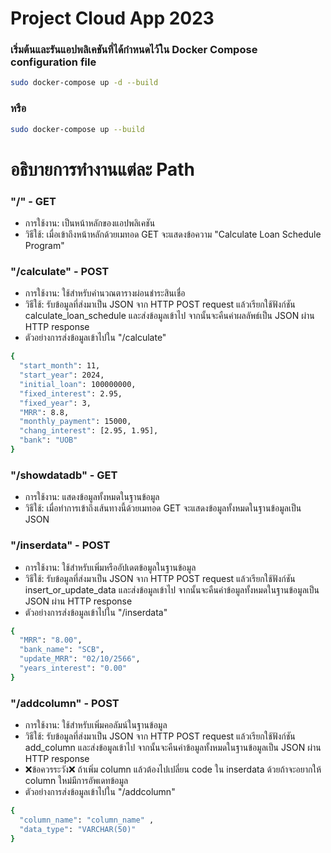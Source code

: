 # Project Cloud App 2023
  ### เริ่มต้นและรันแอปพลิเคชันที่ได้กำหนดไว้ใน Docker Compose configuration file
  ```sh
  sudo docker-compose up -d --build
  ```
  ### หรือ
  ```sh
  sudo docker-compose up --build
  ```
# อธิบายการทำงานแต่ละ Path
  ### "/" - GET
  - การใช้งาน: เป็นหน้าหลักของแอปพลิเคชัน
  - วิธีใช้: เมื่อเข้าถึงหน้าหลักด้วยเมทอด GET จะแสดงข้อความ "Calculate Loan Schedule Program"
  ### "/calculate" - POST
  - การใช้งาน: ใช้สำหรับคำนวณตารางผ่อนชำระสินเชื่อ
  - วิธีใช้: รับข้อมูลที่ส่งมาเป็น JSON จาก HTTP POST request แล้วเรียกใช้ฟังก์ชัน calculate_loan_schedule และส่งข้อมูลเข้าไป จากนั้นจะคืนค่าผลลัพธ์เป็น JSON ผ่าน HTTP response
  - ตัวอย่างการส่งข้อมูลเข้าไปใน "/calculate"
  ```sh
  {
    "start_month": 11,
    "start_year": 2024,
    "initial_loan": 100000000,
    "fixed_interest": 2.95,
    "fixed_year": 3,
    "MRR": 8.8,
    "monthly_payment": 15000,
    "chang_interest": [2.95, 1.95],
    "bank": "UOB"
  }
  ```
  ### "/showdatadb" - GET
  - การใช้งาน: แสดงข้อมูลทั้งหมดในฐานข้อมูล
  - วิธีใช้: เมื่อทำการเข้าถึงเส้นทางนี้ด้วยเมทอด GET จะแสดงข้อมูลทั้งหมดในฐานข้อมูลเป็น JSON
  ### "/inserdata" - POST
  - การใช้งาน: ใช้สำหรับเพิ่มหรืออัปเดตข้อมูลในฐานข้อมูล
  - วิธีใช้: รับข้อมูลที่ส่งมาเป็น JSON จาก HTTP POST request แล้วเรียกใช้ฟังก์ชัน insert_or_update_data และส่งข้อมูลเข้าไป จากนั้นจะคืนค่าข้อมูลทั้งหมดในฐานข้อมูลเป็น JSON ผ่าน HTTP response
  - ตัวอย่างการส่งข้อมูลเข้าไปใน "/inserdata"
  ```sh
  {
    "MRR": "8.00",
    "bank_name": "SCB",
    "update_MRR": "02/10/2566",
    "years_interest": "0.00"
  }
  ```
  ### "/addcolumn" - POST
  - การใช้งาน: ใช้สำหรับเพิ่มคอลัมน์ในฐานข้อมูล
  - วิธีใช้: รับข้อมูลที่ส่งมาเป็น JSON จาก HTTP POST request แล้วเรียกใช้ฟังก์ชัน add_column และส่งข้อมูลเข้าไป จากนั้นจะคืนค่าข้อมูลทั้งหมดในฐานข้อมูลเป็น JSON ผ่าน HTTP response
  - ❌ข้อควรระวัง❌ ถ้าเพิ่ม column แล้วต้องไปเปลี่ยน code ใน inserdata ด้วยถ้าจะอยากให้ column ใหม่มีการอัพเดทข้อมูล
  - ตัวอย่างการส่งข้อมูลเข้าไปใน "/addcolumn"
  ```sh
  {
    "column_name": "column_name" ,
    "data_type": "VARCHAR(50)"
  }
  ```
